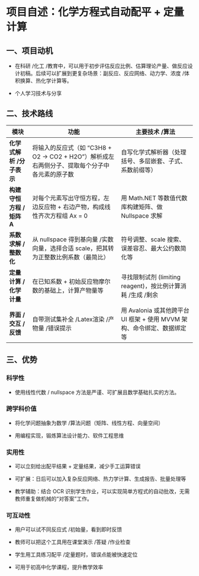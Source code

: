 # 项目自述：化学方程式自动配平 + 定量计算

## 一、项目动机

- 在科研 /化工 /教育中，可以用于初步评估反应比例、估算理论产量、做反应设计初稿。后续可以扩展到更复杂场景：副反应、反应网络、动力学、浓度 /体积换算、热化学计算等。

- 个人学习技术与分享

## 二、技术路线

| 模块               | 功能                                                          | 主要技术 /算法                                        |
|------------------|-------------------------------------------------------------|-------------------------------------------------|
| **化学式解析 /分子表示**  | 将输入的反应式（如 “C3H8 + O2 -> CO2 + H2O”）解析成左右两侧分子、提取每个分子中各元素的原子数 | 自写化学式解析器（处理括号、多层嵌套、子式、系数前缀等）                    |
| **构建守恒方程 /矩阵 A** | 对每个元素写出守恒方程，左边反应物 + 右边产物，构成线性齐次方程组 Ax = 0                   | 用 Math.NET 等数值代数库构建矩阵、做 Nullspace 求解            |
| **系数求解 /整数化**    | 从 nullspace 得到基向量 /实数向量，选择合适 scale，把其转为正整数比例系数（最简比）         | 符号调整、scale 搜索、误差容忍、最大公约数简化等                     |
| **定量计算 /化学计量**   | 在已知系数 + 初始反应物摩尔数的基础上，计算产物量等                                 | 寻找限制试剂 (limiting reagent)，按比例计算消耗 /生成 /剩余       |
| **界面 /交互 /反馈**   | 自带测试集补全 /Latex渲染 /产物量 /错误提示                                 | 用 Avalonia 或其他跨平台 UI 框架 + 使用 MVVM 架构、命令绑定、数据绑定等 |

## 三、优势

### 科学性

- 使用线性代数 / nullspace 方法是严谨、可扩展且数学基础扎实的方法。

### 跨学科价值

- 将化学问题抽象为数学 /算法问题（矩阵、线性方程、向量空间）

- 用编程实现，锻炼算法设计能力、软件工程思维

### 实用性

- 可以立刻给出配平结果 + 定量结果，减少手工运算错误

- 可扩展：日后可以加入复杂反应网络、热力学计算、生成报告、批量处理等

- 教学辅助：结合 OCR 识别学生作业，可以实现简单方程式的自动批改，无需教师重复做机械的“对答案”工作。

### 可互动性

- 用户可以试不同反应式 /初始量，看到即时反馈

- 教师可以把这个工具用在课堂演示 /答疑 /作业检查

- 学生用工具练习配平 /定量题时，错误点能被快速定位

- 可用于初高中化学课程，提升教学效率
